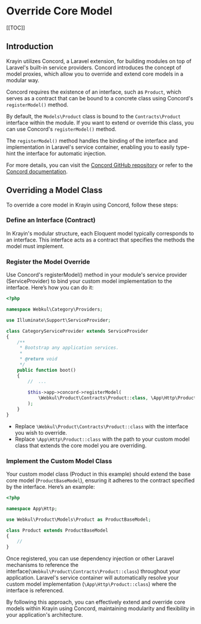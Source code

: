 # Override Core Model

[[TOC]]

## Introduction

Krayin utilizes Concord, a Laravel extension, for building modules on top of Laravel's built-in service providers. Concord introduces the concept of model proxies, which allow you to override and extend core models in a modular way.

Concord requires the existence of an interface, such as `Product`, which serves as a contract that can be bound to a concrete class using Concord's `registerModel()` method.

By default, the `Models\Product` class is bound to the `Contracts\Product` interface within the module. If you want to extend or override this class, you can use Concord's `registerModel()` method.

The `registerModel()` method handles the binding of the interface and implementation in Laravel's service container, enabling you to easily type-hint the interface for automatic injection.

For more details, you can visit the [Concord GitHub repository](https://github.com/artkonekt/concord) or refer to the [Concord documentation](https://artkonekt.github.io/concord/#/).

## Overriding a Model Class

To override a core model in Krayin using Concord, follow these steps:

### Define an Interface (Contract)

In Krayin's modular structure, each Eloquent model typically corresponds to an interface. This interface acts as a contract that specifies the methods the model must implement.

### Register the Model Override

Use Concord's registerModel() method in your module's service provider (ServiceProvider) to bind your custom model implementation to the interface. Here’s how you can do it:

```php
<?php

namespace Webkul\Category\Providers;

use Illuminate\Support\ServiceProvider;

class CategoryServiceProvider extends ServiceProvider
{
    /**
     * Bootstrap any application services.
     *
     * @return void
     */
    public function boot()
    {
        //  ...
        
        $this->app->concord->registerModel(
            \Webkul\Product\Contracts\Product::class, \App\Http\Product::class
        );
    }
}
```

- Replace `\Webkul\Product\Contracts\Product::class` with the interface you wish to override.
- Replace `\App\Http\Product::class` with the path to your custom model class that extends the core model you are overriding.

### Implement the Custom Model Class

Your custom model class (Product in this example) should extend the base core model (`ProductBaseModel`), ensuring it adheres to the contract specified by the interface. Here’s an example:

```php
<?php

namespace App\Http;

use Webkul\Product\Models\Product as ProductBaseModel;

class Product extends ProductBaseModel
{
    //
}
```

Once registered, you can use dependency injection or other Laravel mechanisms to reference the interface(`\Webkul\Product\Contracts\Product::class`) throughout your application. Laravel's service container will automatically resolve your custom model implementation (`\App\Http\Product::class`) where the interface is referenced.

By following this approach, you can effectively extend and override core models within Krayin using Concord, maintaining modularity and flexibility in your application's architecture.

